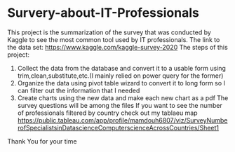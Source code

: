 # Survery-about-IT-Professionals
This project is the summarization of the survey that was conducted by Kaggle to see the most common tool used by IT professionals.
The link to the data set: https://www.kaggle.com/kaggle-survey-2020
The steps of this project:
1) Collect the data from the database and convert it to a usable form using trim,clean,substitute,etc.(I mainly relied on power query for the former)
2) Organize the data using pivot table wizard to convert it to long form so I can filter out the information that I needed 
3) Create charts using the new data and make each new chart as a pdf
The survey questions will be among the files
If you want to see the number of professionals filtered by country check out my tablaeu map
https://public.tableau.com/app/profile/mamdouh6807/viz/SurveyNumberofSpecialistsinDatascienceComputerscienceAcrossCountries/Sheet1

Thank You for your time
